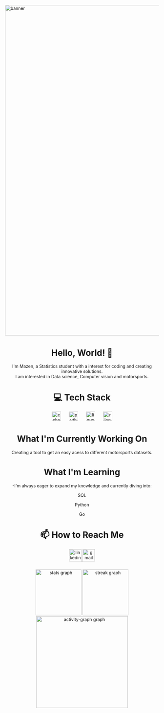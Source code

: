 ##
<img src="https://media.giphy.com/media/v1.Y2lkPTc5MGI3NjExZGNlOW00MWhybGo1enppOGFyajl1aGNzZXJiMWM5ODhvemM1cXRqaiZlcD12MV9pbnRlcm5hbF9naWZfYnlfaWQmY3Q9Zw/A0KdCQpIeacdjrHQnE/giphy.gif" alt="banner"  width = "1080">


<h1 align = "center">  Hello, World! 👋 </h1>
<p align = "center">
  I'm Mazen, a Statistics student with a interest for coding and creating innovative solutions.<br>
I am interested in Data science, Computer vision and motorsports.<br>
</p>


 
<h1 align = "center">  💻 Tech Stack </h1>

<div align="center">
  <img src="https://img.shields.io/badge/C Sharp-239120?logo=csharp&logoColor=white&style=for-the-badge" height="30" alt="csharp logo"  />
  <img width="18" />
  <img src="https://img.shields.io/badge/Python-3776AB?logo=python&logoColor=white&style=for-the-badge" height="30" alt="python logo"  />
  <img width="18" />
  <img src="https://img.shields.io/badge/Linux-FCC624?logo=linux&logoColor=black&style=for-the-badge" height="30" alt="linux logo"  />
  <img width="18" />
  <img src="https://img.shields.io/badge/R-276DC3?logo=r&logoColor=white&style=for-the-badge" height="30" alt="r logo"  />
</div>

###
</div>


## 
<h1 align = "center"> What I'm Currently Working On </h1>

<p align = "center"> Creating a tool to get an easy acess to different motorsports datasets. </p>




## 
<h1 align = "center"> What I'm Learning </h1>
<p align = "center"> -I'm always eager to expand my knowledge and currently diving into: </p>
<p align = "center">  SQL </p>
<p align = "center">  Python </p>
<p align = "center">  Go </p>


## 
<h1 align = "center"> 📫 How to Reach Me </h1>
<div align="center">
  <a href="https://www.linkedin.com/in/mazenkandur/" target="_blank">
    <img src="https://img.shields.io/static/v1?message=LinkedIn&logo=linkedin&label=&color=0077B5&logoColor=white&labelColor=&style=for-the-badge" height="40" alt="linkedin logo" />
  </a>
  <a href="mailto:mazen.kandur@gmail.com" target="_blank">
    <img src="https://img.shields.io/static/v1?message=Gmail&logo=gmail&label=&color=D14836&logoColor=white&labelColor=&style=for-the-badge" height="40" alt="gmail logo" />
  </a>
</div>









###
<div align="center">
  <img src="https://github-readme-stats.vercel.app/api?username=mazenmahyalddin&hide_title=false&hide_rank=false&show_icons=true&include_all_commits=true&count_private=true&disable_animations=false&theme=gruvbox_light&locale=en&hide_border=false&order=1" height="150" alt="stats graph"  />
  <img src="https://streak-stats.demolab.com?user=mazenmahyalddin&locale=en&mode=daily&theme=gruvbox_light&hide_border=false&border_radius=5&order=3" height="150" alt="streak graph"  />
  <img src="https://github-readme-activity-graph.vercel.app/graph?username=mazenmahyalddin&radius=16&theme=gruvbox&area=true&order=5&hide_border=false" height="300" alt="activity-graph graph"  />
</div>




